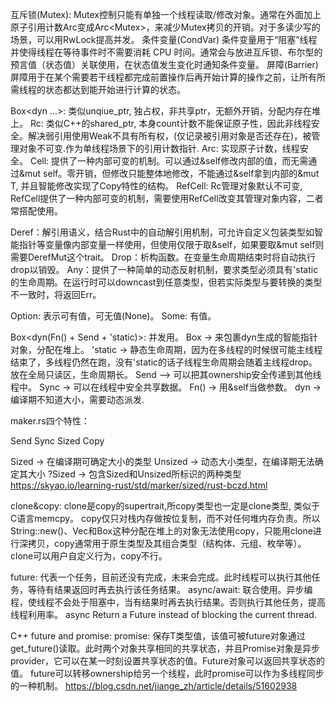 互斥锁(Mutex): Mutex<T>控制只能有单独一个线程读取/修改对象。通常在外面加上原子引用计数Arc变成Arc<Mutex<T>>，来减少Mutex拷贝的开销。对于多读少写的场景，可以用RwLock提高并发。
条件变量(CondVar) 条件变量用于“阻塞”线程并使得线程在等待事件时不需要消耗 CPU 时间。通常会与放进互斥锁、布尔型的预言值（状态值）关联使用，在状态值发生变化时通知条件变量。
屏障(Barrier) 屏障用于在某个需要若干线程都完成前置操作后再开始计算的操作之前，让所有所需线程的状态都达到能开始进行计算的状态。


Box<dyn ...>: 类似unqiue_ptr, 独占权，非共享ptr，无额外开销，分配内存在堆上。
Rc: 类似C++的shared_ptr, 本身count计数不能保证原子性，因此非线程安全。解决弱引用使用Weak<T>不具有所有权，(仅记录被引用对象是否还存在)，被管理对象不可变.作为单线程场景下的引用计数指针.
Arc<T>: 实现原子计数，线程安全。
Cell<T>: 提供了一种内部可变的机制。可以通过&self修改内部的值，而无需通过&mut self。零开销，但修改只能整体地修改，不能通过&self拿到内部的&mut T, 并且智能修改实现了Copy特性的结构。
RefCell: Rc管理对象默认不可变, RefCell提供了一种内部可变的机制，需要使用RefCell改变其管理对象内容，二者常搭配使用。


Deref：解引用语义，结合Rust中的自动解引用机制，可允许自定义包装类型如智能指针等变量像内部变量一样使用，但使用仅限于取&self，如果要取&mut self则需要DerefMut这个trait。
Drop：析构函数。在变量生命周期结束时将自动执行drop以销毁。
Any：提供了一种简单的动态反射机制，要求类型必须具有'static的生命周期。在运行时可以downcast到任意类型，但若实际类型与要转换的类型不一致时，将返回Err。


Option: 表示可有值，可无值(None)。
Some: 有值。


Box<dyn(Fn() + Send + 'static)>: 并发用。
Box -> 来包裹dyn生成的智能指针对象，分配在堆上。
'static -> 静态生命周期，因为在多线程的时候很可能主线程结束了，多线程仍然在跑，没有'static的话子线程生命周期会随着主线程drop。放在全局只读区，生命周期长。
Send —> 可以把其ownership安全传递到其他线程中。
Sync -> 可以在线程中安全共享数据。
Fn() -> 用&self当做参数。
dyn -> 编译期不知道大小，需要动态派发.

maker.rs四个特性：

Send Sync Sized Copy

Sized -> 在编译期可确定大小的类型
Unsized -> 动态大小类型，在编译期无法确定其大小
?Sized -> 包含Sized和Unsized所标识的两种类型
https://skyao.io/learning-rust/std/marker/sized/rust-bczd.html

clone&copy:
clone是copy的supertrait,所copy类型也一定是clone类型, 类似于C语言memcpy。
copy仅只对栈内存做按位复制，而不对任何堆内存负责。所以String::new()、Vec<T>和Box<T>这种分配在堆上的对象无法使用copy，只能用clone进行深拷贝，copy通常用于原生类型及其组合类型（结构体、元组、枚举等）。
clone可以用户自定义行为，copy不行。

future: 代表一个任务，目前还没有完成，未来会完成。此时线程可以执行其他任务，等待有结果返回时再去执行该任务结果。
async/await: 联合使用。异步编程，使线程不会处于阻塞中，当有结果时再去执行结果。否则执行其他任务，提高线程利用率。
async Return a Future instead of blocking the current thread.

C++ future and promise:
promise: 保存T类型值，该值可被future对象通过get_future()读取。此时两个对象共享相同的共享状态，并且Promise对象是异步provider，它可以在某一时刻设置共享状态的值。Future对象可以返回共享状态的值。
future可以转移ownership给另一个线程，此时promise可以作为多线程同步的一种机制。
https://blog.csdn.net/jiange_zh/article/details/51602938
